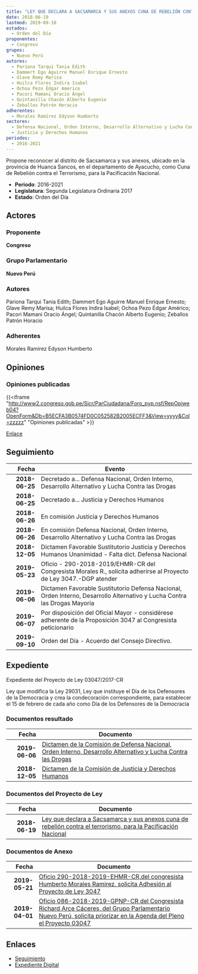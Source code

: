 ```yaml
---
title: "LEY QUE DECLARA A SACSAMARCA Y SUS ANEXOS CUNA DE REBELIÓN CONTRA EL TERRORISMO, PARA LA PACIFICACIÓN NACIONAL"
date: 2018-06-19
lastmod: 2019-09-10
estados: 
  - Orden del Día
proponentes: 
  - Congreso
grupos: 
  - Nuevo Perú
autores: 
  - Pariona Tarqui Tania Edith
  - Dammert Ego Aguirre Manuel Enrique Ernesto
  - Glave Remy Marisa
  - Huilca Flores Indira Isabel
  - Ochoa Pezo Édgar Américo
  - Pacori Mamani Oracio Ángel
  - Quintanilla Chacón Alberto Eugenio
  - Zeballos Patrón Horacio
adherentes: 
  - Morales Ramírez Edyson Humberto
sectores: 
  - Defensa Nacional, Orden Interno, Desarrollo Alternativo y Lucha Contra las Drogas
  - Justicia y Derechos Humanos
periodos: 
  - 2016-2021
---
```


Propone reconocer al distrito de Sacsamarca y sus anexos, ubicado en la provincia de Huanca Sancos, en el departamento de Ayacucho, como Cuna de Rebelión contra el Terrorismo, para la Pacificación Nacional.

- **Periodo**: 2016-2021
- **Legislatura**: Segunda Legislatura Ordinaria 2017
- **Estado**: Orden del Día

## Actores

### Proponente

**Congreso**

### Grupo Parlamentario

**Nuevo Perú**

### Autores

Pariona Tarqui Tania Edith; Dammert Ego Aguirre Manuel Enrique Ernesto; Glave Remy Marisa; Huilca Flores Indira Isabel; Ochoa Pezo Édgar Américo; Pacori Mamani Oracio Ángel; Quintanilla Chacón Alberto Eugenio; Zeballos Patrón Horacio

### Adherentes

Morales Ramírez Edyson Humberto


## Opiniones

### Opiniones publicadas

{{<iframe "http://www2.congreso.gob.pe/Sicr/ParCiudadana/Foro_pvp.nsf/RepOpiweb04?OpenForm&Db=B5ECFA3B0574FD0C052582B2005ECFF3&View=yyyy&Col=zzzzz" "Opiniones publicadas" >}}

[Enlace](http://www2.congreso.gob.pe/Sicr/ParCiudadana/Foro_pvp.nsf/RepOpiweb04?OpenForm&Db=B5ECFA3B0574FD0C052582B2005ECFF3&View=yyyy&Col=zzzzz)

## Seguimiento

| Fecha | Evento |
|------:|--------|
| **2018-06-25** | Decretado a... Defensa Nacional, Orden Interno, Desarrollo Alternativo y Lucha Contra las Drogas|
| **2018-06-25** | Decretado a... Justicia y Derechos Humanos|
| **2018-06-26** | En comisión Justicia y Derechos Humanos|
| **2018-06-26** | En comisión Defensa Nacional, Orden Interno, Desarrollo Alternativo y Lucha Contra las Drogas|
| **2018-12-05** | Dictamen Favorable Sustitutorio Justicia y Derechos Humanos Unanimidad - Falta dict. Defensa Nacional|
| **2019-05-23** | Oficio - 290-2018-2019/EHMR-CR del Congresista Morales R., solicita adherirse al Proyecto de Ley 3047.-DGP atender|
| **2019-06-06** | Dictamen Favorable Sustitutorio Defensa Nacional, Orden Interno, Desarrollo Alternativo y Lucha Contra las Drogas Mayoria|
| **2019-06-07** | Por disposición del Oficial Mayor - considérese adherente de la Proposición 3047 al Congresista peticionario|
| **2019-09-10** | Orden del Día - Acuerdo del Consejo Directivo.|


## Expediente

Expediente del Proyecto de Ley 03047/2017-CR

Ley que modifica la Ley 29031, Ley que instituye el Día de los Defensores de la Democracia y crea la condecoración correspondiente, para establecer el 15 de febrero de cada año como Día de los Defensores de la Democracia


### Documentos resultado

| Fecha | Documento |
|------:|--------|
| **2019-06-06** | [Dictamen de la Comisión de Defensa Nacional, Orden Interno, Desarrollo Alternativo y Lucha Contra las Drogas](http://www.leyes.congreso.gob.pe/Documentos/2016_2021/Dictamenes/Proyectos_de_Ley/03047DC07MAY20190606.pdf) |
| **2018-12-05** | [Dictamen de la Comisión de Justicia y Derechos Humanos](http://www.leyes.congreso.gob.pe/Documentos/2016_2021/Dictamenes/Proyectos_de_Ley/03047DC15MAY20181205.pdf) |

### Documentos del Proyecto de Ley

| Fecha | Documento |
|------:|--------|
| **2018-06-19** | [Ley que declara a Sacsamarca y sus anexos cuna de rebelión contra el terrorismo, para la Pacificación Nacional](http://www.leyes.congreso.gob.pe/Documentos/2016_2021/Proyectos_de_Ley_y_de_Resoluciones_Legislativas/PL03047_20180619..pdf) |

### Documentos de Anexo

| Fecha | Documento |
|------:|--------|
| **2019-05-21** | [Oficio 290-2018-2019-EHMR-CR,del congresista Humberto Morales Ramirez, solicita Adhesión al Proyecto de Ley 3047](http://www.leyes.congreso.gob.pe/Documentos/2016_2021/Adhesiones/Proyectos_de_Ley/OFICIO-290-2018-2019-EHMR-CR.pdf) |
| **2019-04-01** | [Oficio 086-2018-2019-GPNP-CR del Congresista Richard Arce Cáceres, del Grupo Parlamentario Nuevo Perú, solicita priorizar en la Agenda del Pleno el Proyecto 03047](http://www.leyes.congreso.gob.pe/Documentos/2016_2021/Oficios/Grupos_Parlamentarios/OFICIO-086-2018-2019-GPNP-CR.pdf) |

## Enlaces 

- [Seguimiento](http://www2.congreso.gob.pe/Sicr/TraDocEstProc/CLProLey2016.nsf/f7fff46988ca05b1052578e100829cc7/91d0042fe9f38c7a052582b20062263f?OpenDocument)
- [Expediente Digital](http://www2.congreso.gob.pe/Sicr/TraDocEstProc/CLProLey2016.nsf/f7fff46988ca05b1052578e100829cc7/91d0042fe9f38c7a052582b20062263f?OpenDocument&Click=05257FB7005EB655.eb71d0cf91d8294e05256cdf006b5706/$Body/0.1C6C)
